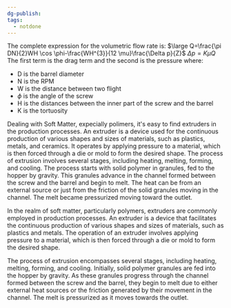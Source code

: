 ```yaml
---
dg-publish: 
tags:
  - notdone
---
```


The complete expression for the volumetric flow rate is:
$\large Q=\frac{\pi DN}{2}WH \cos \phi-\frac{WH^{3}}{12 \mu}\frac{\Delta p}{Z}$
$\Delta p= K \mu Q$
The first term is the drag term and the second is the pressure 
where:
- D is the barrel diameter
- N is the RPM
- W is the distance between two flight
- $\phi$ is the angle of the screw
- H is the distances between the inner part of the screw and the barrel
- K is the tortuosity

Dealing with Soft Matter, expecially polimers, it's easy to find extruders in the production processes. An extruder is a device used for the continuous production of various shapes and sizes of materials, such as plastics, metals, and ceramics. It operates by applying pressure to a material, which is then forced through a die or mold to form the desired shape. The process of extrusion involves several stages, including heating, melting, forming, and cooling.
The process starts with solid polymer in granules, fed to the hopper by gravity. This granules advance in the channel formed between the screw and the barrel and begin to melt. The heat can be from an external source or just from the friction of the solid granules moving in the channel. The melt became pressurized moving toward the outlet.

In the realm of soft matter, particularly polymers, extruders are commonly employed in production processes. An extruder is a device that facilitates the continuous production of various shapes and sizes of materials, such as plastics and metals. The operation of an extruder involves applying pressure to a material, which is then forced through a die or mold to form the desired shape.

The process of extrusion encompasses several stages, including heating, melting, forming, and cooling. Initially, solid polymer granules are fed into the hopper by gravity. As these granules progress through the channel formed between the screw and the barrel, they begin to melt due to either external heat sources or the friction generated by their movement in the channel. The melt is pressurized as it moves towards the outlet.️

